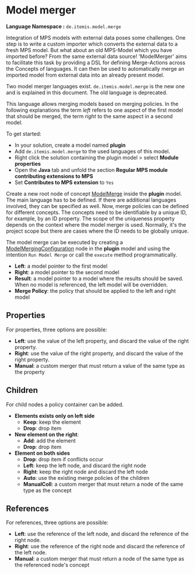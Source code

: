# Model merger

**Language Namespace :** `de.itemis.model.merge`

Integration of MPS models with external data poses some challenges. One step is to write a custom importer which converts
the external data to a fresh MPS model. But what about an old MPS-Model which you have imported before? From the same external data source! 'ModelMerger' aims to facilitate this task by providing a DSL for defining Merge-Actions across the Concepts of languages. It can then be used to automatically merge an imported model from external data into an already present model.

Two model merger languages exist. `de.itemis.model.merge` is the new one and is explained in this document. The old
language is deprecated.

This language allows merging models based on merging policies. In the following explanations the term *left* refers to
 one aspect of the first model that should be merged, the term *right* to the same aspect in a second model.

To get started:

- In your solution, create a model named **plugin**
- Add `de.itemis.model.merge` to the used languages of this model.
- Right click the solution containing the plugin model > select **Module properties**
- Open the **Java** tab and unfold the section  **Regular MPS module contributing extensions to MPS**
- Set **Contributes to MPS extension** to `Yes`

Create a new root node of concept [ModelMerge](http://127.0.0.1:63320/node?ref=r%3A58892eeb-9059-4684-af0a-e0f5f7f9800d%28de.itemis.model.merge.structure%29%2F1912777765298163335) inside the **plugin** model. The main language has to be defined. If there are additional languages involved, they can be specified as well. Now, merge policies can be defined
for different concepts. The concepts need to be identifiable by a unique ID, for example, by an ID property. The scope
of the uniqueness property depends on the context where the model merger is used. Normally, it's the project scope but
there are cases where the ID needs to be globally unique.

The model merge can be executed by creating a [ModelMergingConfiguration](http://127.0.0.1:63320/node?ref=r%3A58892eeb-9059-4684-af0a-e0f5f7f9800d%28de.itemis.model.merge.structure%29%2F6402745832171993510) node in the **plugin** model and using the intention `Run Model Merge` or call the `execute` method 
programmatically.

- **Left**: a model pointer to the first model
- **Right**: a model pointer to the second model
- **Result**: a model pointer to a model where the results should be saved. When no model is referenced, the left model
 will be overridden.
- **Merge Policy**: the policy that should be applied to the left and right model


## Properties

For properties, three options are possible: 

- **Left**: use the value of the left property, and discard the value of the right property.
- **Right**: use the value of the right property, and discard the value of the right property.
- **Manual**: a custom merger that must return a value of the same type as the property

## Children

For child nodes a policy container can be added.

- **Elements exists only on left side** 
    - **Keep**: keep the element
    - **Drop**: drop item
- **New element on the right**: 
    - **Add**: add the element
    - **Drop**: drop item
- **Element on both sides**
    - **Drop**: drop item if conflicts occur
    - **Left**: keep the left node, and discard the right node
    - **Right**: keep the right node and discard the left node
    - **Auto**: use the existing merge policies of the children
    - **ManualColl**: a custom merger that must return a node of the same type as the concept

## References

For references, three options are possible:

- **Left**: use the reference of the left node, and discard the reference of the right node.
- **Right**: use the reference of the right node and discard the reference of the left node.
- **Manual**: a custom merger that must return a node of the same type as the referenced node's concept
